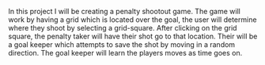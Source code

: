 In this project I will be creating a penalty shootout game.
The game will work by having a grid which is located over the goal, the user will determine where they shoot by selecting a grid-square.
After clicking on the grid square, the penalty taker will have their shot go to that location.
Their will be a goal keeper which attempts to save the shot by moving in a random direction.
The goal keeper will learn the players moves as time goes on.